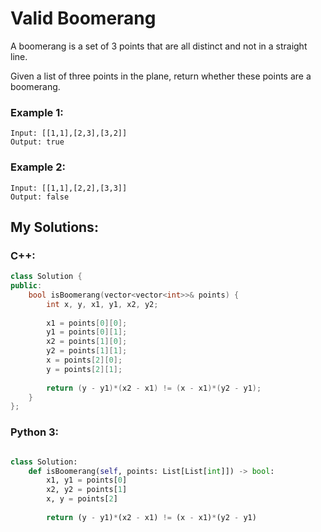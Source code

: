 # Valid Boomerang

A boomerang is a set of 3 points that are all distinct and not in a straight line.

Given a list of three points in the plane, return whether these points are a boomerang.

### Example 1:

```
Input: [[1,1],[2,3],[3,2]]
Output: true
```

### Example 2:
```
Input: [[1,1],[2,2],[3,3]]
Output: false
```
## My Solutions:

### C++:
```cpp
class Solution {
public:
    bool isBoomerang(vector<vector<int>>& points) {
        int x, y, x1, y1, x2, y2;
        
        x1 = points[0][0];
        y1 = points[0][1];
        x2 = points[1][0];
        y2 = points[1][1];
        x = points[2][0];
        y = points[2][1];
        
        return (y - y1)*(x2 - x1) != (x - x1)*(y2 - y1);
    }
};
```
### Python 3:
```python

class Solution:
    def isBoomerang(self, points: List[List[int]]) -> bool:
        x1, y1 = points[0]
        x2, y2 = points[1]
        x, y = points[2]
        
        return (y - y1)*(x2 - x1) != (x - x1)*(y2 - y1)
```
